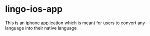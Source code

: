 lingo-ios-app
=============

This is an iphone application which is meant for users to convert any language into their native language 

